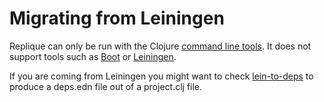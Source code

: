 # Migrating from Leiningen

Replique can only be run with the Clojure [command line tools](https://clojure.org/guides/deps_and_cli). 
It does not support tools such as [Boot](https://github.com/boot-clj/boot) or [Leiningen](https://github.com/technomancy/leiningen).

If you are coming from Leiningen you might want to check [lein-to-deps](https://github.com/EwenG/lein-to-deps) to produce a deps.edn file out of a project.clj file.